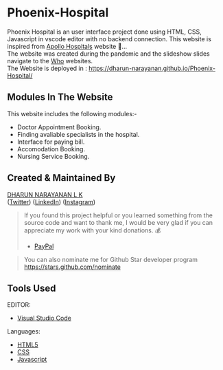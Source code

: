 # Phoenix-Hospital
Phoenix Hospital is an user interface project done using HTML, CSS, Javascript in vscode editor with no backend connection. This website is inspired from [Apollo Hospitals](https://www.apollohospitals.com/) website 🥰...<br>
The website was created during the pandemic and the slideshow slides navigate to the [Who](https://www.who.int/) websites.<br>
The Website is deployed in : https://dharun-narayanan.github.io/Phoenix-Hospital/ 

## Modules In The Website

This website includes the following modules:-
 - Doctor Appointment Booking.
 - Finding avaliable specialists in the hospital.
 - Interface for paying bill.
 - Accomodation Booking.
 - Nursing Service Booking.


## Created & Maintained By
 [DHARUN NARAYANAN L K](https://dharun-narayanan.github.io/me/) <br/>
([Twitter](https://twitter.com/dharun_official)) ([LinkedIn](https://www.linkedin.com/in/dharun-narayanan-l-k-407459197/))
([Instagram](https://www.instagram.com/_dharun_26/?hl=en)) <br/>


> If you found this project helpful or you learned something from the source code and want to thank me, I would be very glad if you can appreciate my work with your kind donations. :moneybag:
>
> * [PayPal](https://www.paypal.me/DHARUNNARAYANAN/)

> You can also nominate me for Github Star developer program https://stars.github.com/nominate

## Tools Used

EDITOR:
 - [Visual Studio Code](https://code.visualstudio.com/download)
 
Languages:
 - [HTML5](https://www.w3schools.com/html/)
 - [CSS](https://www.w3schools.com/css/)
 - [Javascript](https://www.w3schools.com/js/DEFAULT.asp)

